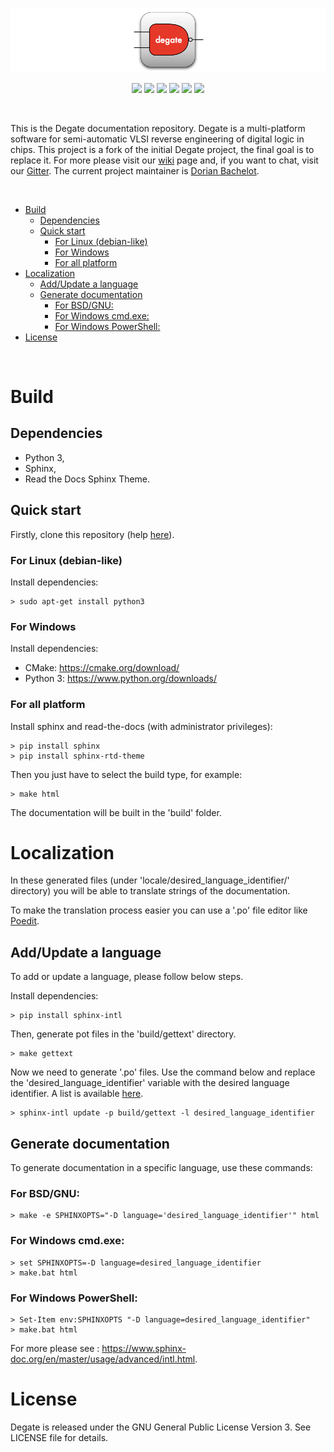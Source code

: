 [![DegateBanner](etc/degate_banner.png)](https://github.com/DegateCommunity)

<p align="center">
    <a href="https://gitter.im/DegateCommunity/Degate" alt="Gitter">
        <img src="https://badges.gitter.im/DegateCommunity/Degate.svg" /></a>
    <a href="https://github.com/DegateCommunity/Degate/blob/master/LICENSE.TXT" alt="License">
        <img src="https://img.shields.io/github/license/DegateCommunity/Degate" /></a>
    <a href="https://github.com/DegateCommunity/Degate/issues" alt="GitHub Issues">
        <img src="https://img.shields.io/github/issues/DegateCommunity/Degate" /></a>
    <a href="https://github.com/DegateCommunity/Degate/commits/develop" alt="Last Commit">
        <img src="https://img.shields.io/github/last-commit/DegateCommunity/Degate/develop" /></a>
    <a href="https://github.com/DegateCommunity/Degate/releases" alt="Last Release">
        <img src="https://img.shields.io/github/release-date-pre/DegateCommunity/Degate" /></a>
    <a href="https://github.com/DegateCommunity/Degate/graphs/contributors" alt="Contributors">
        <img src="https://img.shields.io/github/contributors/DegateCommunity/Degate" /></a>
</p>

&nbsp;

This is the Degate documentation repository. Degate is a multi-platform software for semi-automatic VLSI reverse engineering of digital logic in chips. This project is a fork of the initial Degate project, the final goal is to replace it. For more please visit our [wiki](https://github.com/DegateCommunity/Degate/wiki) page and, if you want to chat, visit our [Gitter](https://gitter.im/DegateCommunity/Degate). The current project maintainer is [Dorian Bachelot](https://github.com/DorianBDev).

&nbsp;

- [Build](#build)
  - [Dependencies](#dependencies)
  - [Quick start](#quick-start)
    - [For Linux (debian-like)](#for-linux-debian-like)
    - [For Windows](#for-windows)
    - [For all platform](#for-all-platform)
- [Localization](#localization)
  - [Add/Update a language](#addupdate-a-language)
  - [Generate documentation](#generate-documentation)
    - [For BSD/GNU:](#for-bsdgnu)
    - [For Windows cmd.exe:](#for-windows-cmdexe)
    - [For Windows PowerShell:](#for-windows-powershell)
- [License](#license)

&nbsp;

# Build

## Dependencies

- Python 3,
- Sphinx,
- Read the Docs Sphinx Theme.

## Quick start

Firstly, clone this repository (help [here](https://docs.github.com/en/github/creating-cloning-and-archiving-repositories/cloning-a-repository)).

### For Linux (debian-like)

Install dependencies:
```console
> sudo apt-get install python3
```

### For Windows

Install dependencies:
- CMake: https://cmake.org/download/
- Python 3: https://www.python.org/downloads/

### For all platform

Install sphinx and read-the-docs (with administrator privileges):
```console
> pip install sphinx
> pip install sphinx-rtd-theme
```

Then you just have to select the build type, for example:
```console
> make html
```

The documentation will be built in the 'build' folder.

# Localization

In these generated files (under 'locale/desired_language_identifier/' directory) you will be able to translate strings of the documentation.

To make the translation process easier you can use a '.po' file editor like [Poedit](https://github.com/vslavik/poedit).

## Add/Update a language

To add or update a language, please follow below steps.

Install dependencies:
```console
> pip install sphinx-intl
```

Then, generate pot files in the 'build/gettext' directory.
```console
> make gettext
```

Now we need to generate '.po' files. Use the command below and replace the 'desired_language_identifier' variable with the desired language identifier. A list is available [here](https://www.sphinx-doc.org/en/master/usage/configuration.html#confval-language).
```console
> sphinx-intl update -p build/gettext -l desired_language_identifier
```

## Generate documentation

To generate documentation in a specific language, use these commands:

### For BSD/GNU:

```console
> make -e SPHINXOPTS="-D language='desired_language_identifier'" html
```

### For Windows cmd.exe:

```console
> set SPHINXOPTS=-D language=desired_language_identifier
> make.bat html
```

### For Windows PowerShell:

```console
> Set-Item env:SPHINXOPTS "-D language=desired_language_identifier"
> make.bat html
```

For more please see : https://www.sphinx-doc.org/en/master/usage/advanced/intl.html.

# License

Degate is released under the GNU General Public License Version 3. See LICENSE file for details.
